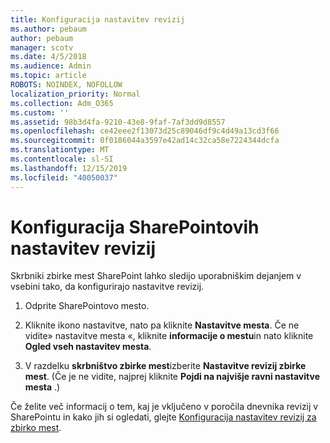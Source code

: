 ```yaml
---
title: Konfiguracija nastavitev revizij
ms.author: pebaum
author: pebaum
manager: scotv
ms.date: 4/5/2018
ms.audience: Admin
ms.topic: article
ROBOTS: NOINDEX, NOFOLLOW
localization_priority: Normal
ms.collection: Adm_O365
ms.custom: ''
ms.assetid: 98b3d4fa-9210-43e8-9faf-7af3dd9d8557
ms.openlocfilehash: ce42eee2f13073d25c89046df9c4d49a13cd3f66
ms.sourcegitcommit: 0f0186044a3597e42ad14c32ca58e7224344dcfa
ms.translationtype: MT
ms.contentlocale: sl-SI
ms.lasthandoff: 12/15/2019
ms.locfileid: "40050037"
---
```

# <a name="configure-sharepoint-audit-settings"></a>Konfiguracija SharePointovih nastavitev revizij

Skrbniki zbirke mest SharePoint lahko sledijo uporabniškim dejanjem v vsebini tako, da konfigurirajo nastavitve revizij.
  
1. Odprite SharePointovo mesto.
    
2. Kliknite ikono nastavitve, nato pa kliknite **Nastavitve mesta**. Če ne vidite» nastavitve mesta «, kliknite **informacije o mestu**in nato kliknite **Ogled vseh nastavitev mesta**.
    
3. V razdelku **skrbništvo zbirke mest**izberite **Nastavitve revizij zbirke mest**. (Če je ne vidite, najprej kliknite **Pojdi na najvišje ravni nastavitve mesta** .) 
    
Če želite več informacij o tem, kaj je vključeno v poročila dnevnika revizij v SharePointu in kako jih si ogledati, glejte [Konfiguracija nastavitev revizij za zbirko mest](https://go.microsoft.com/fwlink/?linkid=404050).
  

